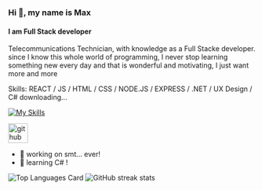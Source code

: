 ### Hi 👋, my name is Max
#### I am Full Stack developer

Telecommunications Technician, with knowledge as a Full Stacke developer. since I know this whole world of programming, I never stop learning something new every day and that is wonderful and motivating, I just want more and more

Skills: REACT / JS / HTML / CSS / NODE.JS / EXPRESS / .NET / UX Design / C# downloading...

[![My Skills](https://skills.thijs.gg/icons?i=js,html,css,mysql,react,figma,git,nodejs,tailwind,bootstrap,webpack,ts,mongodb)](https://skills.thijs.gg)


[<img src='https://cdn.jsdelivr.net/npm/simple-icons@3.0.1/icons/github.svg' alt='github' height='40'>](https://github.com/maxt0d0nt) 
- 🔭 working on smt... ever! 
- 🌱 learning C# !


![Top Languages Card](https://github-readme-stats.vercel.app/api/top-langs/?username=maxt0d0nt&layout=compact)
![GitHub streak stats](https://github-readme-streak-stats.herokuapp.com/?user=maxt0d0nt)  
 


